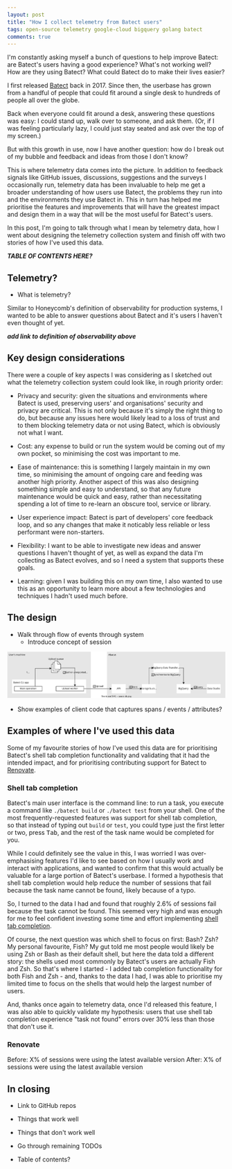 ```yaml
---
layout: post
title: "How I collect telemetry from Batect users"
tags: open-source telemetry google-cloud bigquery golang batect
comments: true
---
```


I'm constantly asking myself a bunch of questions to help improve Batect: are Batect's users having a good experience? What's not working well? How are they using Batect?
What could Batect do to make their lives easier?

I first released [Batect](https://batect.dev) back in 2017. Since then, the userbase has grown from a handful of people that could fit around a single
desk to hundreds of people all over the globe.

Back when everyone could fit around a desk, answering these questions was easy: I could stand up, walk over to someone, and ask them. (Or, if I was feeling particularly
lazy, I could just stay seated and ask over the top of my screen.) 

But with this growth in use, now I have another question: how do I break out of my bubble and feedback and ideas from those I don't know?

This is where telemetry data comes into the picture. In addition to feedback signals like GitHub issues, discussions, suggestions and the surveys I occasionally run,
telemetry data has been invaluable to help me get a broader understanding of how users use Batect, the problems they run into and the environments they use Batect in.
This in turn has helped me prioritise the features and improvements that will have the greatest impact and design them in a way that will be the most useful for Batect's users.

In this post, I'm going to talk through what I mean by telemetry data, how I went about designing the telemetry collection system and finish off with two stories of how I've used
this data.

**_TABLE OF CONTENTS HERE?_**

## Telemetry?

* What is telemetry?

Similar to Honeycomb's definition of observability for production systems, I wanted to be able to answer questions about Batect and it's users I haven't even thought of yet.

**_add link to definition of observability above_**

## Key design considerations

There were a couple of key aspects I was considering as I sketched out what the telemetry collection system could look like, in rough priority order:

* Privacy and security: given the situations and environments where Batect is used, preserving users' and organisations' security
  and privacy are critical. This is not only because it's simply the right thing to do, but because any issues here would likely lead to a loss of trust and to them
  blocking telemetry data or not using Batect, which is obviously not what I want.

* Cost: any expense to build or run the system would be coming out of my own pocket, so minimising the cost was important to me.

* Ease of maintenance: this is something I largely maintain in my own time, so minimising the amount of ongoing care and feeding was another high priority.
  Another aspect of this was also designing something simple and easy to understand, so that any future maintenance would be quick and easy, rather than necessitating spending
  a lot of time to re-learn an obscure tool, service or library.

* User experience impact: Batect is part of developers' core feedback loop, and so any changes that make it noticably less reliable or less performant
  were non-starters.

* Flexibility: I want to be able to investigate new ideas and answer questions I haven't thought of yet, as well as expand the data I'm collecting as 
  Batect evolves, and so I need a system that supports these goals.

* Learning: given I was building this on my own time, I also wanted to use this as an opportunity to learn more about a few technologies and techniques I hadn't used much before.

## The design

* Walk through flow of events through system
  * Introduce concept of session


[![Diagram showing main components in the system and the steps in data flow](/images/2022/abacus-overview.svg)](/images/2022/abacus-overview.svg)

* Show examples of client code that captures spans / events / attributes?


## Examples of where I've used this data

Some of my favourite stories of how I've used this data are for prioritising Batect's shell tab completion functionality and validating that it had the
intended impact, and for prioritising contributing support for Batect to [Renovate](https://github.com/renovatebot/renovate).

### Shell tab completion

Batect's main user interface is the command line: to run a task, you execute a command like `./batect build` or `./batect test` from your shell.
One of the most frequently-requested features was support for shell tab completion, so that instead of typing out `build` or `test`, you could type
just the first letter or two, press <kbd>Tab</kbd>, and the rest of the task name would be completed for you.

While I could definitely see the value in this, I was worried I was over-emphasising features I'd like to see based on how I usually work and interact
with applications, and wanted to confirm that this would actually be valuable for a large portion of Batect's userbase. I formed a hypothesis that shell 
tab completion would help reduce the number of sessions that fail because the task name cannot be found, likely because of a typo. 

So, I turned to the data I had and found that roughly 2.6% of sessions fail because the task cannot be found. This seemed very high and was enough for me to
feel confident investing some time and effort implementing [shell tab completion](https://batect.dev/docs/getting-started/shell-tab-completion).

Of course, the next question was which shell to focus on first: Bash? Zsh? My personal favourite, Fish? My gut told me most people would likely be using 
Zsh or Bash as their default shell, but here the data told a different story: the shells used most commonly by Batect's users are actually Fish and Zsh.
So that's where I started - I added tab completion functionality for both Fish and Zsh - and, thanks to the data I had, I was able to prioritise my limited
time to focus on the shells that would help the largest number of users.

And, thanks once again to telemetry data, once I'd released this feature, I was also able to quickly validate my hypothesis: users that use shell tab completion experience
"task not found" errors over 30% less than those that don't use it.

### Renovate

Before: X% of sessions were using the latest available version
After: X% of sessions were using the latest available version

## In closing



* Link to GitHub repos




* Things that work well
* Things that don't work well
* Go through remaining TODOs
* Table of contents?
